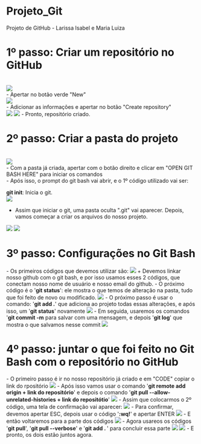 # Projeto_Git
Projeto de GitHub - Larissa Isabel e Maria Luiza 

<h1>1º passo: Criar um repositório no GitHub </h1>
<br>
<img src = "https://github.com/MaluAlmeida/Projeto_Git/assets/150203502/7d6ca208-5f55-4ad1-8919-7e844ead4e4c.jpeg"> 
<br>
- Apertar no botão verde "New"
<br>
<img src ="https://github.com/MaluAlmeida/Projeto_Git/assets/150203502/859ae489-75ab-4247-b5ee-1e145bb0a0da.jpeg">
<br>
- Adicionar as informações e apertar no botão "Create repository"
 <br> 
<img src = "https://github.com/MaluAlmeida/Projeto_Git/assets/150203502/935bb63f-f12e-4ed0-92ba-19ef3a1339d9.jpeg">
<img src = "https://github.com/MaluAlmeida/Projeto_Git/assets/150203502/c2d158a0-7624-46a5-b55c-8442043dd0b4.jpeg">
- Pronto, repositório criado.
<br>
<h1>2º passo: Criar a pasta do projeto </h1>
<br>
<img src = "https://github.com/MaluAlmeida/Projeto_Git/assets/150203502/e29a41af-443b-4eda-9c48-c97c811f4392.jpeg">
<br>
- Com a pasta já criada, apertar com o botão direito e clicar em "OPEN GIT BASH HERE" para iniciar os comandos 
<br>
<img s-rc = "https://github.com/MaluAlmeida/Projeto_Git/assets/150203502/36a1a083-5357-468e-827a-14ede8481f8a2.jpeg">
<br>
- Após isso, o prompt do git bash vai abrir, e o 1º código utilizado vai ser: 

<b>git init</b>: Inicia o git. 
<br>
<img src = "https://github.com/MaluAlmeida/Projeto_Git/assets/150203502/7ef4848d-879a-460f-a275-286460a3006e.jpeg">
<br>
- Assim que iniciar o git, uma pasta oculta ".git" vai aparecer. Depois, vamos começar a criar os arquivos do nosso projeto.
<img src ="https://github.com/MaluAlmeida/Projeto_Git/assets/150203502/d741391d-c298-42f7-a00a-b3f141c6c50e.jpeg">
<img src ="https://github.com/MaluAlmeida/Projeto_Git/assets/150203502/ac945d84-d0bd-4b69-9410-27bf4915954b.jpeg">
<h1>3º passo: Configurações no Git Bash</h1>
- Os primeiros códigos que devemos utilizar são: 
<img src ="https://github.com/MaluAlmeida/Projeto_Git/assets/150203502/5ea67fd9-50cd-4e2f-bb53-e3971937bbbd.jpeg"> 
 + Devemos linkar nosso github com o git bash, e por isso usamos esses 2 códigos, que conectam nosso nome de usuário e nosso email do github. 
- O próximo código é o '<b>git status</b>': ele mostra o que temos de alteração na pasta, tudo que foi feito de novo ou modificado. 
<img src ="https://github.com/MaluAlmeida/Projeto_Git/assets/150203502/7b2699b7-36db-432a-91b7-2a99f4e7854d.jpeg">
- O próximo passo é usar o comando: '<b>git add .</b>' que adiciona ao projeto todas essas alterações, e após isso, um '<b>git status</b>' novamente
<img src ="https://github.com/MaluAlmeida/Projeto_Git/assets/150203502/23dbd074-2fac-4a5c-a2e5-4ed9fa66c6cd.jpeg">
- Em seguida, usaremos os comandos '<b>git commit -m</b> para salvar com uma mensagem, e depois '<b>git log</b>' que mostra o que salvamos nesse commit
<img src ="https://github.com/MaluAlmeida/Projeto_Git/assets/150203502/05e7a75f-bcb5-4b7e-8ca9-c49c1f2f59a0.jpeg">

<h1>4º passo: juntar o que foi feito no Git Bash com o repositório no GitHub</h1>
- O primeiro passo é ir no nosso repositório já criado e em "CODE" copiar o link do rpositório
<img src =".jpeg">
- Após isso vamos usar o comando '<b>git remote add origin + link do repositório</b>' e depois o comando '<b>git pull --allow-unrelated-histories + link do repositótio</b>'
<img src =".jpeg">
- Assim que colocarmos o 2º código, uma tela de confirmação vai aparecer:
<img src =".jpeg">
- Para confirmar, devemos apertar ESC, depois usar o código '<b>:wq!</b>' e apertar ENTER
<img src =".jpeg">
- E então voltaremos para a parte dos códigos
<img src =".jpeg">
- Agora usareos os códigos '<b>git pull</b>', '<b>git pull --verbose</b>' e '<b>git add . </b>' para concluir essa parte
<img src=".jpeg">
<img src=".jpeg">
- E pronto, os dois estão juntos agora.
